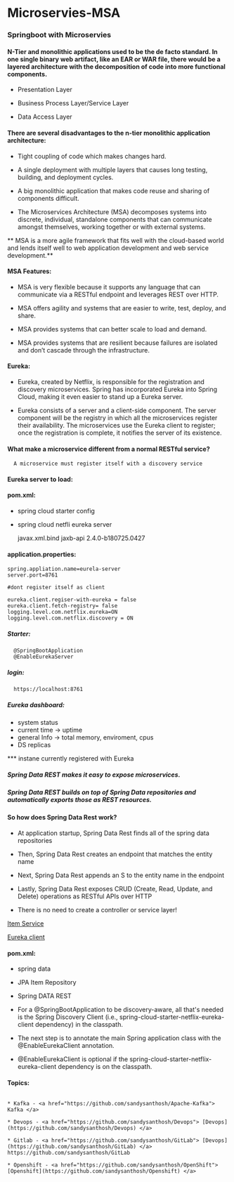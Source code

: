 # Microservies-MSA

###  Springboot with Microservies 

#### N-Tier and monolithic applications used to be the de facto standard. In one single binary web artifact, like an EAR or WAR file, there would be a layered architecture with the decomposition of code into more functional components.

* Presentation Layer

* Business Process Layer/Service Layer

* Data Access Layer

#### There are several disadvantages to the n-tier monolithic application architecture:

* Tight coupling of code which makes changes hard.

* A single deployment with multiple layers that causes long testing, building, and deployment cycles.

* A big monolithic application that makes code reuse and sharing of components difficult.

* The Microservices Architecture (MSA) decomposes systems into discrete, individual, standalone components that can communicate amongst themselves, working together or with external systems.


** MSA is a more agile framework that fits well with the cloud-based world and lends itself well to web application development and web service development.**

#### MSA Features:

* MSA is very flexible because it supports any language that can communicate via a RESTful endpoint and leverages REST over HTTP.

* MSA offers agility and systems that are easier to write, test, deploy, and share.

* MSA provides systems that can better scale to load and demand.


* MSA provides systems that are resilient because failures are isolated and don’t cascade through the infrastructure.

#### Eureka:

* Eureka, created by Netflix, is responsible for the registration and discovery microservices. Spring has incorporated Eureka into Spring Cloud, making it even easier to stand up a Eureka server.

* Eureka consists of a server and a client-side component. The server component will be the registry in which all the microservices register their availability. The microservices use the Eureka client to register; once the registration is complete, it notifies the server of its existence.


#### What make a microservice different from a normal RESTful service?

      A microservice must register itself with a discovery service
      
 #### Eureka server to load:
 
#### pom.xml:

* spring cloud starter config
*  spring  cloud netfli eureka server

      <dependency>
          <groupId>javax.xml.bind</groupId>
          <artifactId>jaxb-api</artifactId>
          <version>2.4.0-b180725.0427</version>
      </dependency>
    
#### application.properties:

```
spring.appliation.name=eurela-server
server.port=8761

#dont register itself as client

eureka.client.regiser-with-eureka = false
eureka.client.fetch-registry= false
logging.level.com.netflix.eureka=ON
logging.level.com.netflix.discovery = ON
```


##### Starter:

      @SpringBootApplication
      @EnableEurekaServer

##### login:

      https://localhost:8761

##### Eureka dashboard:

* system status
* current time -> uptime 
* general Info -> total memory, enviroment, cpus
* DS replicas

*** instane currently registered with Eureka

##### Spring Data REST makes it easy to expose microservices. 
##### Spring Data REST builds on top of Spring Data repositories and automatically exports those as REST resources.

#### So how does Spring Data Rest work?

* At application startup, Spring Data Rest finds all of the spring data repositories

* Then, Spring Data Rest creates an endpoint that matches the entity name

* Next, Spring Data Rest appends an S to the entity name in the endpoint

* Lastly, Spring Data Rest exposes CRUD (Create, Read, Update, and Delete) operations as RESTful APIs over HTTP

* There is no need to create a controller or service layer!

<a href="https://github.com/sandysanthosh/Microservies-MSA/blob/master/Items.md">Item Service</a>

<a href="https://github.com/sandysanthosh/Microservies-MSA/blob/master/Eurekaclient.md">Eureka client</a>
 
#### pom.xml:

* spring data

* JPA Item Repository

* Spring DATA REST

* For a @SpringBootApplication to be discovery-aware, all that's needed is the Spring Discovery Client (i.e., spring-cloud-starter-netflix-eureka-client dependency) in the classpath. 
* The next step is to annotate the main Spring application class with the @EnableEurekaClient annotation.
* @EnableEurekaClient is optional if the spring-cloud-starter-netflix-eureka-client dependency is on the classpath.


#### Topics:

```

* Kafka - <a href="https://github.com/sandysanthosh/Apache-Kafka"> Kafka </a>

* Devops - <a href="https://github.com/sandysanthosh/Devops"> [Devops](https://github.com/sandysanthosh/Devops) </a> 

* Gitlab - <a href="https://github.com/sandysanthosh/GitLab"> [Devops](https://github.com/sandysanthosh/GitLab) </a> https://github.com/sandysanthosh/GitLab

* Openshift - <a href="https://github.com/sandysanthosh/OpenShift"> [Openshift](https://github.com/sandysanthosh/Openshift) </a> 

```
